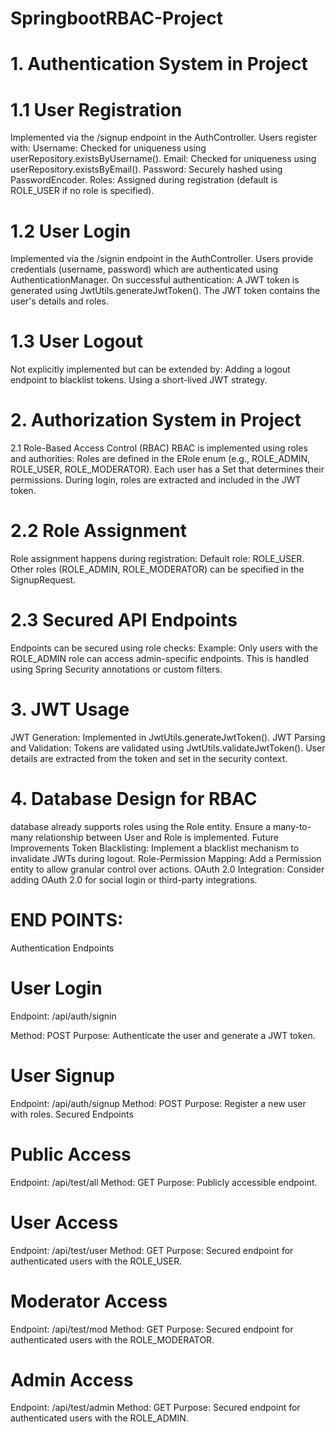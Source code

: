 # SpringbootRBAC-Project
# 1. Authentication System in  Project
# 1.1 User Registration
Implemented via the /signup endpoint in the AuthController.
Users register with:
Username: Checked for uniqueness using userRepository.existsByUsername().
Email: Checked for uniqueness using userRepository.existsByEmail().
Password: Securely hashed using PasswordEncoder.
Roles: Assigned during registration (default is ROLE_USER if no role is specified).
# 1.2 User Login
Implemented via the /signin endpoint in the AuthController.
Users provide credentials (username, password) which are authenticated using AuthenticationManager.
On successful authentication:
A JWT token is generated using JwtUtils.generateJwtToken().
The JWT token contains the user's details and roles.
 # 1.3 User Logout
Not explicitly implemented but can be extended by:
Adding a logout endpoint to blacklist tokens.
Using a short-lived JWT strategy.
# 2. Authorization System in  Project
2.1 Role-Based Access Control (RBAC)
RBAC is implemented using roles and authorities:
Roles are defined in the ERole enum (e.g., ROLE_ADMIN, ROLE_USER, ROLE_MODERATOR).
Each user has a Set<Role> that determines their permissions.
During login, roles are extracted and included in the JWT token.
# 2.2 Role Assignment
Role assignment happens during registration:
Default role: ROLE_USER.
Other roles (ROLE_ADMIN, ROLE_MODERATOR) can be specified in the SignupRequest.
# 2.3 Secured API Endpoints
Endpoints can be secured using role checks:
Example: Only users with the ROLE_ADMIN role can access admin-specific endpoints.
This is handled using Spring Security annotations or custom filters.
# 3. JWT Usage
JWT Generation: Implemented in JwtUtils.generateJwtToken().
JWT Parsing and Validation:
Tokens are validated using JwtUtils.validateJwtToken().
User details are extracted from the token and set in the security context.
# 4. Database Design for RBAC
 database already supports roles using the Role entity.
Ensure a many-to-many relationship between User and Role is implemented.
Future Improvements
Token Blacklisting:
Implement a blacklist mechanism to invalidate JWTs during logout.
Role-Permission Mapping:
Add a Permission entity to allow granular control over actions.
OAuth 2.0 Integration:
Consider adding OAuth 2.0 for social login or third-party integrations.
# END POINTS:
Authentication Endpoints
# User Login

Endpoint: /api/auth/signin

Method: POST
Purpose: Authenticate the user and generate a JWT token.
# User Signup
Endpoint: /api/auth/signup
Method: POST
Purpose: Register a new user with roles.
Secured Endpoints
# Public Access

Endpoint: /api/test/all
Method: GET
Purpose: Publicly accessible endpoint.
# User Access

Endpoint: /api/test/user
Method: GET
Purpose: Secured endpoint for authenticated users with the ROLE_USER.
# Moderator Access

Endpoint: /api/test/mod
Method: GET
Purpose: Secured endpoint for authenticated users with the ROLE_MODERATOR.
# Admin Access

Endpoint: /api/test/admin
Method: GET
Purpose: Secured endpoint for authenticated users with the ROLE_ADMIN.
